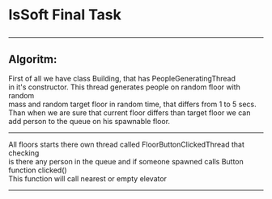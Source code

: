 
# IsSoft Final Task<hr>
<h2>Algoritm:</h2>
First of all we have class Building, that has PeopleGeneratingThread<br>
in it's constructor. This thread generates people on random floor with random<br>
mass and random target floor in random time, that differs from 1 to 5 secs.<br> 
Than when we are sure that current floor differs than target floor we can <br>
add person to the queue on his spawnable floor.<hr>
All floors starts there own thread called FloorButtonClickedThread that checking<br>
is there any person in the queue and if someone spawned calls Button function clicked()<br>
This function will call nearest or empty elevator<hr>

